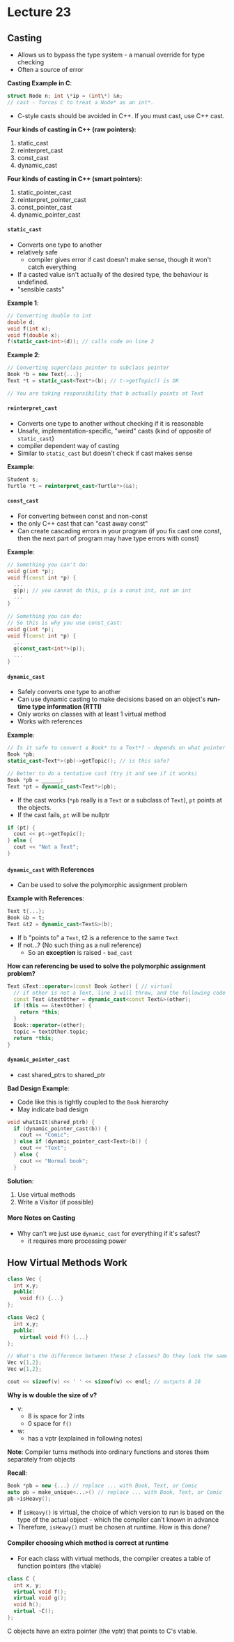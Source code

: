 # Lecture 23

## Casting
- Allows us to bypass the type system - a manual override for type checking
- Often a source of error

**Casting Example in C**: 
```C 
struct Node n; int \*ip = (int\*) &n; 
// cast - forces C to treat a Node* as an int*. 
```
- C-style casts should be avoided in C++. If you must cast, use C++ cast.

**Four kinds of casting in C++ (raw pointers):**
1. static_cast
2. reinterpret_cast
3. const_cast
4. dynamic_cast


**Four kinds of casting in C++ (smart pointers):**
1. static_pointer_cast
2. reinterpret_pointer_cast
3. const_pointer_cast
4. dynamic_pointer_cast

#### ```static_cast```
- Converts one type to another
- relatively safe 
  - compiler gives error if  cast doesn't make sense, though it won't catch everything
- If a casted value isn't actually of the desired type, the behaviour is undefined.
- "sensible casts"

**Example 1**:
```C++
// Converting double to int
double d;
void f(int x);
void f(double x);
f(static_cast<int>(d)); // calls code on line 2
```
**Example 2**:
```C++
// Converting superclass pointer to subclass pointer
Book *b = new Text{...};
Text *t = static_cast<Text*>(b); // t->getTopic() is OK

// You are taking responsibility that b actually points at Text 
```

#### ```reinterpret_cast```
- Converts one type to another without checking if it is reasonable
- Unsafe, implementation-specific, "weird" casts (kind of opposite of ```static_cast```)
- compiler dependent way of casting
- Similar to ```static_cast``` but doesn't check if cast makes sense

**Example**:
```C++
Student s;
Turtle *t = reinterpret_cast<Turtle*>(&s);
```

#### ```const_cast```
- For converting between const and non-const
- the only C++ cast that can "cast away const"
- Can create cascading errors in your program (if you fix cast one const, then the next part of program may have type errors with const)

**Example**:
```C++
// Something you can't do:
void g(int *p);
void f(const int *p) {
  ...
  g(p); // you cannot do this, p is a const int, not an int
  ...
}

// Something you can do:
// So this is why you use const_cast:
void g(int *p);
void f(const int *p) {
  ...
  g(const_cast<int*>(p)); 
  ...
}
```
#### ```dynamic_cast```
- Safely converts one type to another
- Can use dynamic casting to make decisions based on an object's **run-time type information (RTTI)**
- Only works on classes with at least 1 virtual method
- Works with references

**Example**:
```C++
// Is it safe to convert a Book* to a Text*? - depends on what pointer is pointing at
Book *pb;
static_cast<Text*>(pb)->getTopic(); // is this safe?

// Better to do a tentative cast (try it and see if it works)
Book *pb = ______;
Text *pt = dynamic_cast<Text*>(pb);
```
- If the cast works (```*pb``` really is a ```Text``` or a subclass of ```Text```), ```pt``` points at the objects.
- If the cast fails, ```pt``` will be nullptr
```C++
if (pt) {
  cout << pt->getTopic();
} else {
  cout << "Not a Text";
}
```

#### ```dynamic_cast``` with References
- Can be used to solve the polymorphic assignment problem

**Example with References**:
```C++
Text t{...};
Book &b = t;
Text &t2 = dynamic_cast<Text&>(b);
```
- If b "points to" a ```Text```, t2 is a reference to the same ```Text```
- If not...? (No such thing as a null reference)
  - So an **exception** is raised - ```bad_cast```

**How can referencing be used to solve the polymorphic assignment problem?**
```C++
Text &Text::operator=(const Book &other) { // virtual
  // if other is not a Text, line 3 will throw, and the following code will not execute
  const Text &textOther = dynamic_cast<const Text&>(other);
  if (this == &textOther) {
    return *this;
  }
  Book::operator=(other);
  topic = textOther.topic;
  return *this;
}
```

#### ```dynamic_pointer_cast```
- cast shared_ptrs to shared_ptr

**Bad Design Example**:
- Code like this is tightly coupled to the ```Book``` hierarchy
- May indicate bad design
```C++ 
void whatIsIt(shared_ptrb) { 
  if (dynamic_pointer_cast(b)) { 
    cout << "Comic"; 
  } else if (dynamic_pointer_cast<Text>(b)) {
    cout << "Text";
  } else {
    cout << "Normal book";
  }
```
**Solution**: 
1. Use virtual methods
2. Write a Visitor (if possible)

#### More Notes on Casting
- Why can't we just use ```dynamic_cast``` for everything if it's safest?
  - it requires more processing power

## How Virtual Methods Work
```C++
class Vec {
  int x,y;
  public:
    void f() {...}
};

class Vec2 {
  int x,y;
  public:
    virtual void f() {...}
};

// What's the difference between these 2 classes? Do they look the same in memory?
Vec v{1,2}; 
Vec w{1,2};

cout << sizeof(v) << ' ' << sizeof(w) << endl; // outputs 8 16
```
**Why is w double the size of v?**
- v:
  - 8 is space for 2 ints
  - 0 space for ```f()``` 
- w:
  - has a vptr (explained in following notes)

**Note**: Compiler turns methods into ordinary functions and stores them separately from objects

**Recall**: 
```C++
Book *pb = new {...} // replace ... with Book, Text, or Comic
auto pb = make_unique<...>() // replace ... with Book, Text, or Comic
pb->isHeavy();
```
- If ```isHeavy()``` is virtual, the choice of which version to run is based on the type of the actual object - which the compiler can't known in advance
- Therefore, ```isHeavy()``` must be chosen at runtime. How is this done?

#### Compiler choosing which method is correct at runtime
- For each class with virtual methods, the compiler creates a table of function pointers (the vtable)
```C++
class C {
  int x, y;
  virtual void f();
  virtual void g();
  void h();
  virtual ~C();
};
```
C objects have an extra pointer (the vptr) that points to C's vtable.

















